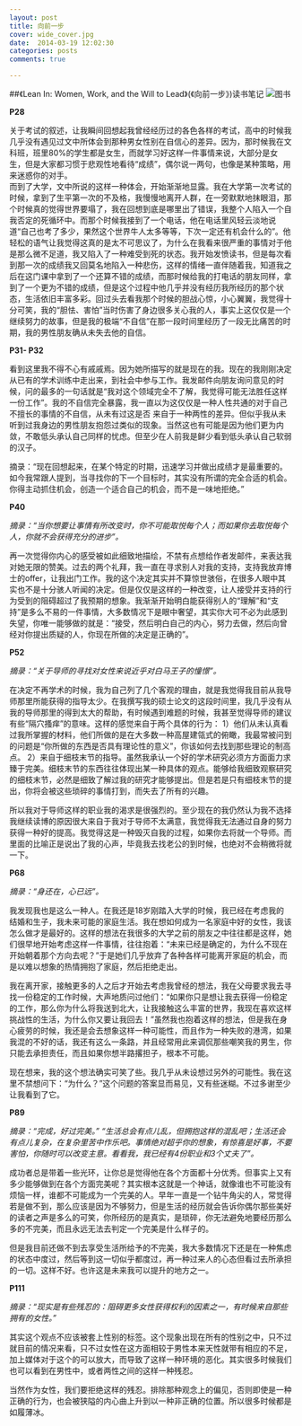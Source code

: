 ```yaml
---
layout: post
title: 向前一步
cover: wide_cover.jpg
date:  2014-03-19 12:02:30
categories: posts
comments: true

---
```



##《Lean In: Women, Work, and the Will to Lead》(《向前一步》)读书笔记
![图书](http://img3.douban.com/lpic/s26806155.jpg)

**P28**

关于考试的叙述，让我瞬间回想起我曾经经历过的各色各样的考试，高中的时候我几乎没有遇见过文中所体会到那种男女性别在自信心的差异。因为，那时候我在文科班，班里80%的学生都是女生，而就学习好这样一件事情来说，大部分是女生，但是大家都习惯于悲观性地看待“成绩”，偶尔说一两句，也像是某种策略，用来迷惑你的对手。  
而到了大学，文中所说的这样一种体会，开始渐渐地显露。我在大学第一次考试的时候，拿到了生平第一次的不及格，我慢慢地离开人群，在一旁默默地抹眼泪，那个时候真的觉得世界要塌了，我在回想到底是哪里出了错误，我整个人陷入一个自我否定的死循环中。而那个时候我接到了一个电话，他在电话里风轻云淡地说道“自己也考了多少，果然这个世界牛人太多等等，下次一定还有机会什么的”。他轻松的语气让我觉得这真的是太不可思议了，为什么在我看来很严重的事情对于他是那么微不足道，我又陷入了一种难受到死的状态。我开始发愤读书，但是每次看到那一次的成绩我又回莫名地陷入一种悲伤，这样的情绪一直伴随着我，知道我之后在这门课中拿到了一个还算不错的成绩，而那时候给我的打电话的朋友同样，拿到了一个更为不错的成绩，但是这个过程中他几乎并没有经历我所经历的那个状态，生活依旧丰富多彩。回过头去看我那个时候的胆战心惊，小心翼翼，我觉得十分可笑，我的“胆怯、害怕”当时伤害了身边很多关心我的人，事实上这仅仅是一个继续努力的故事，但是我的极端“不自信”在那一段时间里经历了一段无比痛苦的时期，我的男性朋友确从未失去他的自信。

**P31- P32**

看到这里我不得不心有戚戚焉。因为她所描写的就是现在的我。现在的我刚刚决定从已有的学术训练中走出来，到社会中参与工作。我发邮件向朋友询问意见的时候，问的最多的一句话就是“我对这个领域完全不了解，我觉得可能无法胜任这样一份工作”。我的不自信完全暴露，我一直以为这仅仅是一种人性共通的对于自己不擅长的事情的不自信，从未有过这是否 来自于一种两性的差异。但似乎我从未听到过我身边的男性朋友抱怨过类似的现象。当然这也有可能是因为他们更为内敛，不敢低头承认自己同样的忧虑。但至少在人前我是鲜少看到低头承认自己软弱的汉子。

摘录：“现在回想起来，在某个特定的时期，迅速学习并做出成绩才是最重要的。如今我常跟人提到，当寻找你的下一个目标时，其实没有所谓的完全合适的机会。你得主动抓住机会，创造一个适合自己的机会，而不是一味地拒绝。”

**P40**

*摘录：“当你想要让事情有所改变时，你不可能取悦每个人；而如果你去取悦每个人，你就不会获得充分的进步”。*

再一次觉得你内心的感受被如此细致地描绘，不禁有点想给作者发邮件，来表达我对她无限的赞美。过去的两个礼拜，我一直在寻求别人对我的支持，支持我放弃博士的offer，让我出门工作。我的这个决定其实并不算惊世骇俗，在很多人眼中其实也不是十分骇人听闻的决定。但是仅仅是这样的一种改变，让人接受并支持的行为受到的阻碍超过了我预期的想象。我渐渐开始明白能获得别人的“理解”和“支持”是多么不易的一件事情，大多数情况下是眼中奢望，其实你大可不必为此感到失望，你唯一能够做的就是：“接受，然后明白自己的内心，努力去做，然后向曾经对你提出质疑的人，你现在所做的决定是正确的”。

**P52**

*摘录：“关于导师的寻找对女性来说近乎对白马王子的憧憬”。*

在决定不再学术的时候，我为自己列了几个客观的理由，就是我觉得我目前从我导师那里所能获得的指导太少。在我撰写我的硕士论文的这段时间里，我几乎没有从我的导师那里的得到太大的帮助，有时候遇到难题的时候，我甚至觉得导师的建议有些“隔穴搔痒”的意味。这样的感觉来自于两个具体的行为：
1）他们从未认真看过我所掌握的材料，他们所做的是在大多数一种高屋建瓴式的俯瞰，我最常被问到的问题是“你所做的东西是否具有理论性的意义”，你该如何去找到那些理论的制高点。
2）来自于细枝末节的指导。虽然我承认一个好的学术研究必须方方面面力求臻于完美。细枝末节的东西往往体现出某一种具体的观点。能够给我细致观察研究的细枝末节，必然是细致了解过我的研究才能够提出。但是若是只有细枝末节的提出，你将会被这些琐碎的事情打到，而失去了所有的兴趣。   

所以我对于导师这样的职业我的渴求是很强烈的。至少现在的我仍然认为我不选择我继续读博的原因很大来自于我对于导师不太满意，我觉得我无法通过自身的努力获得一种好的提高。我觉得这是一种毁灭自我的过程，如果你去将就一个导师。而里面的比喻正是说出了我的心声，毕竟我去找老公的到时候，也绝对不会稍微将就一下。

**P68**

*摘录：“身还在，心已远”。*

我发现我也是这么一种人。在我还是18岁刚踏入大学的时候，我已经在考虑我的结婚和生子，我未来可能的家庭生活。我在想如何成为一名家庭中好的女性，我该怎么做才是最好的。这样的想法在我很多的大学之前的朋友之中往往都是这样，她们很早地开始考虑这样一件事情，往往抱着：“未来已经是确定的，为什么不现在开始朝着那个方向去呢？”于是她们几乎放弃了各种各样可能离开家庭的机会，而是以难以想象的热情拥抱了家庭，然后拒绝走出。

我在离开家，接触更多的人之后才开始去考虑我曾经的想法，我在父母要求我去寻找一份稳定的工作时候，大声地质问过他们：“如果你只是想让我去获得一份稳定的工作，那么你为什么将我送到北大，让我接触这么丰富的世界，我现在喜欢这样挑战性的生活，为什么你又要让我回去！”虽然我也抱着这样的想法，但是我在身心疲劳的时候，我还是会去想象这样一种可能性，而且作为一种失败的港湾，如果我混的不好的话，我还有这么一条路，并且经常用此来调侃那些嘲笑我的男生，你只能去承担责任，而且如果你想半路撂担子，根本不可能。

现在想来，我的这个想法确实可笑了些。我几乎从未设想过另外的可能性。我在这里不禁想问下：“为什么？”这个问题的答案显而易见，又有些迷糊。不过多谢至少让我看到了它。

**P89**

*摘录：“完成，好过完美。”
“生活总会有点儿乱，但拥抱这样的混乱吧；生活还会有点儿复杂，在复杂里苦中作乐吧。事情绝对超乎你的想象，有惊喜是好事，不要害怕，你随时可以改变主意。看看我，我已经有4份职业和3个丈夫了”。*

成功者总是带着一些光环，让你总是觉得他在各个方面都十分优秀。但事实上又有多少能够做到在各个方面完美呢？其实根本这就是一个神话，就像谁也不可能没有烦恼一样，谁都不可能成为一个完美的人。早年一直是一个钻牛角尖的人，常觉得若是做不到，那么应该是因为不够努力，但是生活的经历就会告诉你偶尔那些美好的读者之声是多么的可笑，你所经历的是真实，是琐碎，你无法避免地要经历那么多的不完美，而且永远无法去判定一个完美是什么样子的。

但是我目前还做不到去享受生活所给予的不完美，我大多数情况下还是在一种焦虑的状态中度过，然后等到这一切似乎都度过，再一种过来人的心态但看过去所承担的一切。这样不好。也许这是未来我可以提升的地方之一。

**P111**

*摘录：“现实是有些残忍的：阻碍更多女性获得权利的因素之一，有时候来自那些拥有的女性。”*

其实这个观点不应该被套上性别的标签。这个现象出现在所有的性别之中，只不过就目前的情况来看，只不过女性在这方面相较于男性本来天性就带有相应的不足，加上媒体对于这个的可以放大，而导致了这样一种环境的恶化。其实很多时候我们也可以看到在男性中，或者两性之间的这样一种残忍。

当然作为女性，我们要拒绝这样的残忍。排除那种观念上的偏见，否则即使是一种正确的行为，也会被狭隘的内心曲上升到以一种非正确的位置。所以很多时候都是如履薄冰。

